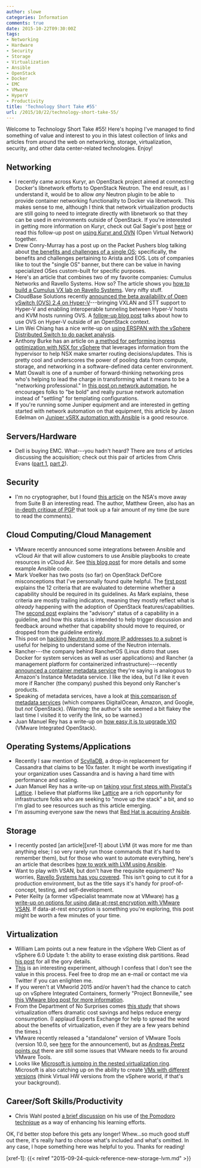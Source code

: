 ```yaml
---
author: slowe
categories: Information
comments: true
date: 2015-10-22T09:30:00Z
tags:
- Networking
- Hardware
- Security
- Storage
- Virtualization
- Ansible
- OpenStack
- Docker
- EMC
- VMware
- HyperV
- Productivity
title: 'Technology Short Take #55'
url: /2015/10/22/technology-short-take-55/
---
```


Welcome to Technology Short Take #55! Here's hoping I've managed to find something of value and interest to you in this latest collection of links and articles from around the web on networking, storage, virtualization, security, and other data center-related technologies. Enjoy!

## Networking

* I recently came across Kuryr, an OpenStack project aimed at connecting Docker's libnetwork efforts to OpenStack Neutron. The end result, as I understand it, would be to allow _any_ Neutron plugin to be able to provide container networking functionality to Docker via libnetwork. This makes sense to me, although I think that network virtualization products are still going to need to integrate directly with libnetwork so that they can be used in environments outside of OpenStack. If you're interested in getting more information on Kuryr, check out Gal Sagie's post [here][link-1] or read this follow-up post on [using Kuryr and OVN][link-27] (Open Virtual Network) together.
* Drew Conry-Murray has a post up on the Packet Pushers blog talking about [the benefits and challenges of a single OS][link-2]; specifically, the benefits and challenges pertaining to Arista and EOS. Lots of companies like to tout the "single OS" banner, but there can be value in having specialized OSes custom-built for specific purposes.
* Here's an article that combines two of my favorite companies: Cumulus Networks and Ravello Systems. How so? The article shows you [how to build a Cumulus VX lab on Ravello Systems][link-5]. Very nifty stuff.
* CloudBase Solutions recently [announced the beta availability of Open vSwitch (OVS) 2.4 on Hyper-V][link-7]---bringing VXLAN and STT support to Hyper-V and enabling interoperable tunneling between Hyper-V hosts and KVM hosts running OVS. A [follow-up blog post][link-20] talks about how to use OVS on Hyper-V outside of an OpenStack context.
* Lim Wei Chiang has a nice write-up on [using ERSPAN with the vSphere Distributed Switch to do packet analysis][link-15].
* Anthony Burke has an article on [a method for performing ingress optimization with NSX for vSphere][link-19] that leverages information from the hypervisor to help NSX make smarter routing decisions/updates. This is pretty cool and underscores the power of pooling data from compute, storage, and networking in a software-defined data center environment.
* Matt Oswalt is one of a number of forward-thinking networking pros who's helping to lead the charge in transforming what it means to be a "networking professional." In [this post on network automation][link-23], he encourages folks to "be bold" and really pursue network automation instead of "settling" for templating configurations.
* If you're running some Juniper equipment and are interested in getting started with network automation on that equipment, this article by Jason Edelman on [Juniper vSRX automation with Ansible][link-24] is a good resource.

## Servers/Hardware

* Dell is buying EMC. What---you hadn't heard? There are _tons_ of articles discussing the acquisition; check out this pair of articles from Chris Evans ([part 1][link-37], [part 2][link-38]).

## Security

* I'm no cryptographer, but I found [this article][link-30] on the NSA's move away from Suite B an interesting read. The author, Matthew Green, also has an [in-depth critique of PGP][link-31] that took up a fair amount of my time (be sure to read the comments).

## Cloud Computing/Cloud Management

* VMware recently announced some integrations between Ansible and vCloud Air that will allow customers to use Ansible playbooks to create resources in vCloud Air. See [this blog post][link-3] for more details and some example Ansible code.
* Mark Voelker has two posts (so far) on OpenStack DefCore misconceptions that I've personally found quite helpful. The [first post][link-8] explains the 12 criteria that are evaluated to determine whether a capability should be required in its guidelines. As Mark explains, these criteria are mostly trailing indicators, meaning they mostly reflect what is _already_ happening with the adoption of OpenStack features/capabilities. The [second post][link-9] explains the "advisory" status of a capability in a guideline, and how this status is intended to help trigger discussion and feedback around whether that capability should move to required, or dropped from the guideline entirely.
* This post on [hacking Neutron to add more IP addresses to a subnet][link-12] is useful for helping to understand some of the Neutron internals.
* Rancher---the company behind RancherOS (Linux distro that uses Docker for system services as well as user applications) and Rancher (a management platform for containerized infrastructure)---recently [announced a container metadata service][link-25] they're saying is analogous to Amazon's Instance Metadata service. I like the idea, but I'd like it even more if Rancher (the company) pushed this beyond only Rancher's products.
* Speaking of metadata services, have a look at [this comparison of metadata services][link-33] (which compares DigitalOcean, Amazon, and Google, but _not_ OpenStack). (Warning: the author's site seemed a bit flakey the last time I visited it to verify the link, so be warned.)
* Juan Manuel Rey has a write-up on [how easy it is to upgrade VIO][link-34] (VMware Integrated OpenStack).

## Operating Systems/Applications

* Recently I saw mention of [ScyllaDB][link-10], a drop-in replacement for Cassandra that claims to be 10x faster. It might be worth investigating if your organization uses Cassandra and is having a hard time with performance and scaling.
* Juan Manuel Rey has a write-up on [taking your first steps with Pivotal's Lattice][link-21]. I believe that platforms like [Lattice][link-22] are a rich opportunity for infrastructure folks who are seeking to "move up the stack" a bit, and so I'm glad to see resources such as this article emerging.
* I'm assuming everyone saw the news that [Red Hat is acquiring Ansible][link-26].

## Storage

* I recently posted [an article][xref-1] about LVM (it was more for me than anything else; I so very rarely run those commands that it's hard to remember them), but for those who want to automate everything, here's an article that describes [how to work with LVM using Ansible][link-4].
* Want to play with VSAN, but don't have the requisite equipment? No worries, [Ravello Systems has you covered][link-16]. This isn't going to cut it for a production environment, but as the title says it's handy for proof-of-concept, testing, and self-development.
* Peter Keilty (a former vSpecialist teammate now at VMware) has [a write-up on options for using data-at-rest encryption with VMware VSAN][link-32]. If data-at-rest encryption is something you're exploring, this post might be worth a few minutes of your time.

## Virtualization

* William Lam points out a new feature in the vSphere Web Client as of vSphere 6.0 Update 1: the ability to erase existing disk partitions. Read [his post][link-6] for all the gory details.
* [This][link-11] is an interesting experiment, although I confess that I don't see the value in this process. Feel free to drop me an e-mail or contact me via Twitter if you can enlighten me.
* If you weren't at VMworld 2015 and/or haven't had the chance to catch up on vSphere Integrated Containers, formerly "Project Bonneville," see [this VMware blog post for more information][link-13].
* From the Department of No Surprises comes [this study][link-14] that shows virtualization offers dramatic cost savings and helps reduce energy consumption. (I applaud Experts Exchange for help to spread the word about the benefits of virtualization, even if they are a few years behind the times.)
* VMware recently released a "standalone" version of VMware Tools (version 10.0, see [here][link-17] for the announcement), but as [Andreas Peetz points out][link-18] there are still some issues that VMware needs to fix around VMware Tools.
* Looks like [Microsoft is jumping in the nested virtualization ring][link-35]. Microsoft is also catching up on the ability to create [VMs with different versions][link-36] (think Virtual HW versions from the vSphere world, if that's your background).

## Career/Soft Skills/Productivity

* Chris Wahl posted [a brief discussion][link-28] on his use of [the Pomodoro technique][link-29] as a way of enhancing his learning efforts.

OK, I'd better stop before this gets any longer! Whew...so much good stuff out there, it's really hard to choose what's included and what's omitted. In any case, I hope something here was helpful to you. Thanks for reading!

[link-1]: https://galsagie.github.io/sdn/openstack/docker/kuryr/neutron/2015/08/24/kuryr-part1/
[link-2]: http://packetpushers.net/arista-eos-benefits-challenges/
[link-3]: http://blogs.vmware.com/vcloud/2015/09/ansible-and-vcloud-air-better-together.html
[link-4]: http://everythingshouldbevirtual.com/ansible-playbook-lvm
[link-5]: https://www.edge-cloud.net/2015/08/building-a-cumulus-networks-vx-cloud-lab-with-ravello-systems/
[link-6]: http://www.virtuallyghetto.com/2015/09/erasing-existing-disk-partitions-now-available-in-the-vsphere-web-client-vsphere-6-0-update-1.html
[link-7]: http://www.cloudbase.it/open-vswitch-24-on-hyperv-part-1/
[link-8]: http://markvoelker.github.io/blog/defcore-misconceptions-1/
[link-9]: http://markvoelker.github.io/blog/defcore-misconceptions-2/
[link-10]: http://www.scylladb.com
[link-11]: http://mr.gy/blog/build-vm-image-with-docker.html
[link-12]: http://cloudblog.switch.ch/2015/09/22/hack-neutron-to-add-more-ip-addresses-to-an-existing-subnet/
[link-13]: https://blogs.vmware.com/vsphere/2015/10/vsphere-integrated-containers-technology-walkthrough.html
[link-14]: http://pages.experts-exchange.com/Impact-of-Virtualization.html
[link-15]: http://kacangisnuts.com/2013/12/vsphere-distributed-virtual-switch-packet-analysis-using-erspan/
[link-16]: https://www.ravellosystems.com/blog/vsan-installation-on-aws-google-cloud/
[link-17]: https://blogs.vmware.com/vsphere/2015/09/vmware-tools-10-0-0-released.html
[link-18]: http://www.v-front.de/2015/10/the-great-vmware-tools-dilemma.html
[link-19]: http://networkinferno.net/ingress-optimisation-with-nsx-for-vsphere
[link-20]: http://www.cloudbase.it/open-vswitch-24-on-hyperv-part-2/
[link-21]: https://jreypo.wordpress.com/2015/10/02/first-steps-with-pivotal-lattice/
[link-22]: http://lattice.cf/
[link-23]: http://keepingitclassless.net/2015/09/network-automation-be-bold/
[link-24]: http://jedelman.com/home/juniper-vsrx-automation-with-ansible/
[link-25]: http://rancher.com/introducing-rancher-metadata-service-for-docker/
[link-26]: http://www.redhat.com/en/about/press-releases/red-hat-acquire-it-automation-and-devops-leader-ansible
[link-27]: http://galsagie.github.io/sdn/openstack/docker/kuryr/neutron/2015/10/10/kuryr-ovn/
[link-28]: http://wahlnetwork.com/2015/10/22/picking-up-new-skills-tips-and-tricks-to-build-your-technical-tool-chest/
[link-29]: https://en.wikipedia.org/wiki/Pomodoro_Technique
[link-30]: http://blog.cryptographyengineering.com/2015/10/a-riddle-wrapped-in-curve.html
[link-31]: http://blog.cryptographyengineering.com/2014/08/whats-matter-with-pgp.html
[link-32]: http://livevirtually.net/2015/10/21/virtual-san-and-data-at-rest-encryption/
[link-33]: https://ahmetalpbalkan.com/blog/comparison-of-instance-metadata-services/
[link-34]: https://jreypo.wordpress.com/2015/10/21/upgrading-vmware-integrated-openstack/
[link-35]: http://blogs.technet.com/b/virtualization/archive/2015/10/13/windows-insider-preview-nested-virtualization.aspx
[link-36]: http://blogs.msdn.com/b/virtual_pc_guy/archive/2015/10/20/windows-10-build-10565-creating-vms-with-different-versions.aspx
[link-37]: http://blog.architecting.it/2015/10/16/dell-acquiring-emc-the-facts/
[link-38]: http://blog.architecting.it/2015/10/22/dell-acquiring-emc-the-federation/
[xref-1]: {{< relref "2015-09-24-quick-reference-new-storage-lvm.md" >}}

